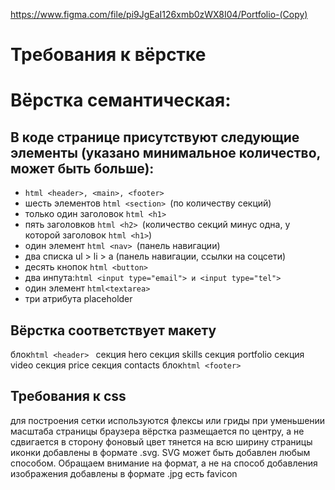 https://www.figma.com/file/pi9JgEaI126xmb0zWX8I04/Portfolio-(Copy)

# Требования к вёрстке  
# Вёрстка семантическая:   
## В коде странице присутствуют следующие элементы (указано минимальное количество, может быть больше):  
-  ```html <header>, <main>, <footer> ```
-  шесть элементов ```html <section> ```(по количеству секций) 
-  только один заголовок ```html <h1> ```
-  пять заголовков ```html <h2> ```(количество секций минус одна, у которой заголовок ```html <h1>```) 
-  один элемент ```html <nav> ```(панель навигации) 
-  два списка ul > li > a (панель навигации, ссылки на соцсети) 
-  десять кнопок ```html <button> ```
-  два инпута:```html <input type="email"> и <input type="tel"> ```
-  один элемент ```html<textarea> ```
-  три атрибута placeholder   

## Вёрстка соответствует макету 
блок```html <header> ```
секция hero 
секция skills 
секция portfolio 
секция video 
секция price 
секция contacts 
блок```html <footer> ```
## Требования к css 
для построения сетки используются флексы или гриды 
при уменьшении масштаба страницы браузера вёрстка размещается по центру, а не сдвигается в сторону 
фоновый цвет тянется на всю ширину страницы 
иконки добавлены в формате .svg. SVG может быть добавлен любым способом. Обращаем внимание на формат, а не на способ добавления 
изображения добавлены в формате .jpg 
есть favicon 


